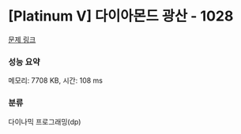 # [Platinum V] 다이아몬드 광산 - 1028 

[문제 링크](https://www.acmicpc.net/problem/1028) 

### 성능 요약

메모리: 7708 KB, 시간: 108 ms

### 분류

다이나믹 프로그래밍(dp)

